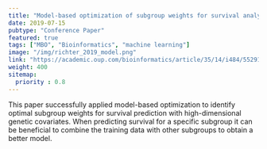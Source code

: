 ```yaml
---
title: "Model-based optimization of subgroup weights for survival analysis"
date: 2019-07-15
pubtype: "Conference Paper"
featured: true
tags: ["MBO", "Bioinformatics", "machine learning"]
image: "/img/richter_2019_model.png"
link: "https://academic.oup.com/bioinformatics/article/35/14/i484/5529118"
weight: 400
sitemap:
  priority : 0.8
---
```


This paper successfully applied model-based optimization to identify optimal subgroup weights for survival prediction with high-dimensional genetic covariates. When predicting survival for a specific subgroup it can be beneficial to combine the training data with other subgroups to obtain a better model.
